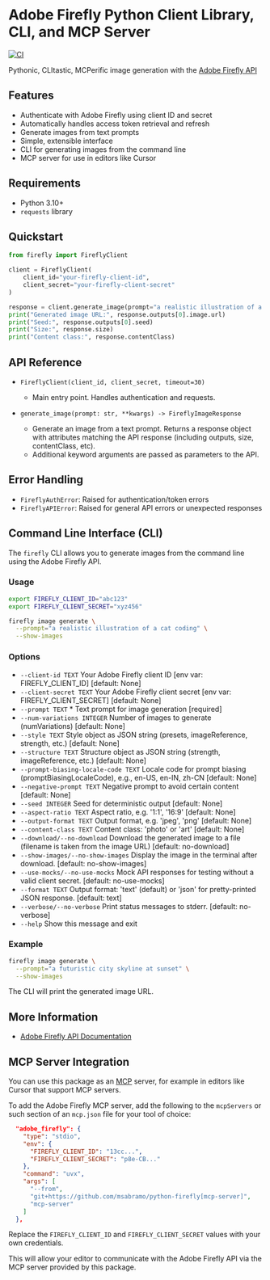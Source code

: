 # Adobe Firefly Python Client Library, CLI, and MCP Server

[![CI](https://github.com/msabramo/python-firefly/actions/workflows/ci.yml/badge.svg?branch=main)](https://github.com/msabramo/python-firefly/actions/workflows/ci.yml)

Pythonic, CLItastic, MCPerific image generation with the [Adobe Firefly API][Adobe Firefly API Documentation]

## Features

- Authenticate with Adobe Firefly using client ID and secret
- Automatically handles access token retrieval and refresh
- Generate images from text prompts
- Simple, extensible interface
- CLI for generating images from the command line
- MCP server for use in editors like Cursor

## Requirements

- Python 3.10+
- `requests` library

## Quickstart

```python
from firefly import FireflyClient

client = FireflyClient(
    client_id="your-firefly-client-id",
    client_secret="your-firefly-client-secret"
)

response = client.generate_image(prompt="a realistic illustration of a cat coding")
print("Generated image URL:", response.outputs[0].image.url)
print("Seed:", response.outputs[0].seed)
print("Size:", response.size)
print("Content class:", response.contentClass)
```

## API Reference

- `FireflyClient(client_id, client_secret, timeout=30)`
  - Main entry point. Handles authentication and requests.

- `generate_image(prompt: str, **kwargs) -> FireflyImageResponse`
  - Generate an image from a text prompt. Returns a response object with attributes matching the API response (including outputs, size, contentClass, etc).
  - Additional keyword arguments are passed as parameters to the API.

## Error Handling

- `FireflyAuthError`: Raised for authentication/token errors
- `FireflyAPIError`: Raised for general API errors or unexpected responses

## Command Line Interface (CLI)

The `firefly` CLI allows you to generate images from the command line using the Adobe Firefly API.

### Usage

```sh
export FIREFLY_CLIENT_ID="abc123"
export FIREFLY_CLIENT_SECRET="xyz456"
```

```sh
firefly image generate \
  --prompt="a realistic illustration of a cat coding" \
  --show-images
```

### Options

- `--client-id TEXT`                        Your Adobe Firefly client ID [env var: FIREFLY_CLIENT_ID] [default: None]
- `--client-secret TEXT`                    Your Adobe Firefly client secret [env var: FIREFLY_CLIENT_SECRET] [default: None]
- `--prompt TEXT` *                         Text prompt for image generation [required]
- `--num-variations INTEGER`                Number of images to generate (numVariations) [default: None]
- `--style TEXT`                            Style object as JSON string (presets, imageReference, strength, etc.) [default: None]
- `--structure TEXT`                        Structure object as JSON string (strength, imageReference, etc.) [default: None]
- `--prompt-biasing-locale-code TEXT`       Locale code for prompt biasing (promptBiasingLocaleCode), e.g., en-US, en-IN, zh-CN [default: None]
- `--negative-prompt TEXT`                  Negative prompt to avoid certain content [default: None]
- `--seed INTEGER`                          Seed for deterministic output [default: None]
- `--aspect-ratio TEXT`                     Aspect ratio, e.g. '1:1', '16:9' [default: None]
- `--output-format TEXT`                    Output format, e.g. 'jpeg', 'png' [default: None]
- `--content-class TEXT`                    Content class: 'photo' or 'art' [default: None]
- `--download/--no-download`                Download the generated image to a file (filename is taken from the image URL) [default: no-download]
- `--show-images/--no-show-images`          Display the image in the terminal after download. [default: no-show-images]
- `--use-mocks/--no-use-mocks`              Mock API responses for testing without a valid client secret. [default: no-use-mocks]
- `--format TEXT`                           Output format: 'text' (default) or 'json' for pretty-printed JSON response. [default: text]
- `--verbose/--no-verbose`                  Print status messages to stderr. [default: no-verbose]
- `--help`                                  Show this message and exit

### Example

```sh
firefly image generate \
  --prompt="a futuristic city skyline at sunset" \
  --show-images
```

The CLI will print the generated image URL.

## More Information

- [Adobe Firefly API Documentation]

## MCP Server Integration

You can use this package as an [MCP] server, for example in editors like Cursor that support MCP servers.

To add the Adobe Firefly MCP server, add the following to the `mcpServers` or such section of an `mcp.json` file for your tool of choice:

```json
  "adobe_firefly": {
    "type": "stdio",
    "env": {
      "FIREFLY_CLIENT_ID": "13cc...",
      "FIREFLY_CLIENT_SECRET": "p8e-CB..."
    },
    "command": "uvx",
    "args": [
      "--from",
      "git+https://github.com/msabramo/python-firefly[mcp-server]",
      "mcp-server"
    ]
  },
```

Replace the `FIREFLY_CLIENT_ID` and `FIREFLY_CLIENT_SECRET` values with your own credentials.

This will allow your editor to communicate with the Adobe Firefly API via the MCP server provided by this package.

[Adobe Firefly API Documentation]: https://developer.adobe.com/firefly-services/docs/firefly-api/guides/#generate-an-image
[MCP]: https://modelcontextprotocol.io/introduction
